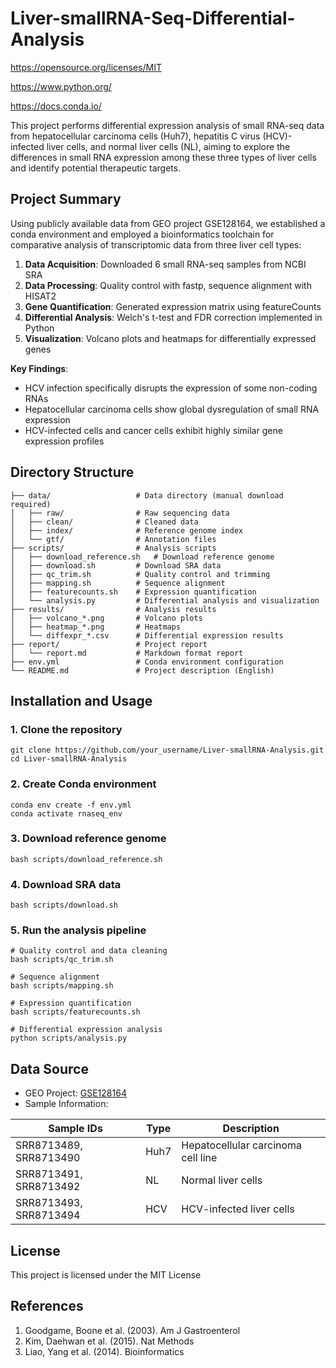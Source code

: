 # Liver-smallRNA-Seq-Differential-Analysis

https://opensource.org/licenses/MIT

https://www.python.org/

https://docs.conda.io/

This project performs differential expression analysis of small RNA-seq data from hepatocellular carcinoma cells (Huh7), hepatitis C virus (HCV)-infected liver cells, and normal liver cells (NL), aiming to explore the differences in small RNA expression among these three types of liver cells and identify potential therapeutic targets.

## Project Summary

Using publicly available data from GEO project GSE128164, we established a conda environment and employed a bioinformatics toolchain for comparative analysis of transcriptomic data from three liver cell types:

1. ​**​Data Acquisition​**​: Downloaded 6 small RNA-seq samples from NCBI SRA
2. ​**​Data Processing​**​: Quality control with fastp, sequence alignment with HISAT2
3. ​**​Gene Quantification​**​: Generated expression matrix using featureCounts
4. ​**​Differential Analysis​**​: Welch's t-test and FDR correction implemented in Python
5. ​**​Visualization​**​: Volcano plots and heatmaps for differentially expressed genes

​**​Key Findings​**​:

- HCV infection specifically disrupts the expression of some non-coding RNAs
- Hepatocellular carcinoma cells show global dysregulation of small RNA expression
- HCV-infected cells and cancer cells exhibit highly similar gene expression profiles

## Directory Structure

```
├── data/                   # Data directory (manual download required)
│   ├── raw/                # Raw sequencing data
│   ├── clean/              # Cleaned data
│   ├── index/              # Reference genome index
│   └── gtf/                # Annotation files
├── scripts/                # Analysis scripts
│   ├── download_reference.sh   # Download reference genome
│   ├── download.sh         # Download SRA data
│   ├── qc_trim.sh          # Quality control and trimming
│   ├── mapping.sh          # Sequence alignment
│   ├── featurecounts.sh    # Expression quantification
│   └── analysis.py         # Differential analysis and visualization
├── results/                # Analysis results
│   ├── volcano_*.png       # Volcano plots
│   ├── heatmap_*.png       # Heatmaps
│   └── diffexpr_*.csv      # Differential expression results
├── report/                 # Project report
│   └── report.md           # Markdown format report
├── env.yml                 # Conda environment configuration
└── README.md               # Project description (English)
```

## Installation and Usage

### 1. Clone the repository

```
git clone https://github.com/your_username/Liver-smallRNA-Analysis.git
cd Liver-smallRNA-Analysis
```

### 2. Create Conda environment

```
conda env create -f env.yml
conda activate rnaseq_env
```

### 3. Download reference genome

```
bash scripts/download_reference.sh
```

### 4. Download SRA data

```
bash scripts/download.sh
```

### 5. Run the analysis pipeline

```
# Quality control and data cleaning
bash scripts/qc_trim.sh

# Sequence alignment
bash scripts/mapping.sh

# Expression quantification
bash scripts/featurecounts.sh

# Differential expression analysis
python scripts/analysis.py
```


## Data Source

- GEO Project: [GSE128164](https://www.ncbi.nlm.nih.gov/geo/query/acc.cgi?acc=GSE128164)
- Sample Information:

|Sample IDs|Type|Description|
|---|---|---|
|SRR8713489, SRR8713490|Huh7|Hepatocellular carcinoma cell line|
|SRR8713491, SRR8713492|NL|Normal liver cells|
|SRR8713493, SRR8713494|HCV|HCV-infected liver cells|

## License

This project is licensed under the MIT License

## References

1. Goodgame, Boone et al. (2003). Am J Gastroenterol
2. Kim, Daehwan et al. (2015). Nat Methods
3. Liao, Yang et al. (2014). Bioinformatics
